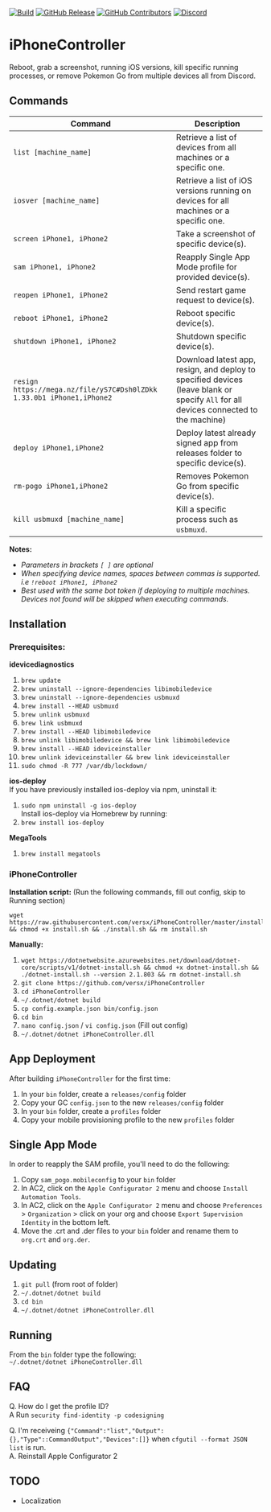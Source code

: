 [![Build](https://github.com/versx/iPhoneController/workflows/.NET%20Core/badge.svg)](https://github.com/versx/iPhoneController/actions)
[![GitHub Release](https://img.shields.io/github/release/versx/iPhoneController.svg)](https://github.com/versx/iPhoneController/releases/)
[![GitHub Contributors](https://img.shields.io/github/contributors/versx/iPhoneController.svg)](https://github.com/versx/iPhoneController/graphs/contributors/)
[![Discord](https://img.shields.io/discord/552003258000998401.svg?label=&logo=discord&logoColor=ffffff&color=7389D8&labelColor=6A7EC2)](https://discord.gg/zZ9h9Xa)  

# iPhoneController  
Reboot, grab a screenshot, running iOS versions, kill specific running processes, or remove Pokemon Go from multiple devices all from Discord.  

## Commands  

| Command | Description |
| ------------- | ------------- |
| `list [machine_name]`  | Retrieve a list of devices from all machines or a specific one. |
| `iosver [machine_name]` | Retrieve a list of iOS versions running on devices for all machines or a specific one. |
| `screen iPhone1, iPhone2` | Take a screenshot of specific device(s). |
| `sam iPhone1, iPhone2` | Reapply Single App Mode profile for provided device(s). |
| `reopen iPhone1, iPhone2` | Send restart game request to device(s). |
| `reboot iPhone1, iPhone2` | Reboot specific device(s). |
| `shutdown iPhone1, iPhone2` | Shutdown specific device(s). |
| `resign https://mega.nz/file/yS7C#Dsh0lZDkk 1.33.0b1 iPhone1,iPhone2` | Download latest app, resign, and deploy to specified devices (leave blank or specify `All` for all devices connected to the machine) |
| `deploy iPhone1,iPhone2` | Deploy latest already signed app from releases folder to specific device(s). |
| `rm-pogo iPhone1,iPhone2` | Removes Pokemon Go from specific device(s). |
| `kill usbmuxd [machine_name]` | Kill a specific process such as `usbmuxd`.  |

**Notes:**  
- *Parameters in brackets `[ ]` are optional*  
- *When specifying device names, spaces between commas is supported. i.e `!reboot iPhone1, iPhone2`*  
- *Best used with the same bot token if deploying to multiple machines. Devices not found will be skipped when executing commands.*  

## Installation  

### Prerequisites:  
__idevicediagnostics__  
1. `brew update`  
1. `brew uninstall --ignore-dependencies libimobiledevice`  
1. `brew uninstall --ignore-dependencies usbmuxd`  
1. `brew install --HEAD usbmuxd`  
1. `brew unlink usbmuxd`  
1. `brew link usbmuxd`  
1. `brew install --HEAD libimobiledevice`  
1. `brew unlink libimobiledevice && brew link libimobiledevice`  
1. `brew install --HEAD ideviceinstaller`  
1. `brew unlink ideviceinstaller && brew link ideviceinstaller`  
1. `sudo chmod -R 777 /var/db/lockdown/`  

__ios-deploy__  
If you have previously installed ios-deploy via npm, uninstall it:  
1. `sudo npm uninstall -g ios-deploy`  
Install ios-deploy via Homebrew by running:  
1. `brew install ios-deploy`  

__MegaTools__  
1. `brew install megatools`  

### iPhoneController  
**Installation script:** (Run the following commands, fill out config, skip to Running section)  
```
wget https://raw.githubusercontent.com/versx/iPhoneController/master/install.sh && chmod +x install.sh && ./install.sh && rm install.sh
```

**Manually:**  
1. `wget https://dotnetwebsite.azurewebsites.net/download/dotnet-core/scripts/v1/dotnet-install.sh && chmod +x dotnet-install.sh && ./dotnet-install.sh --version 2.1.803 && rm dotnet-install.sh`  
1. `git clone https://github.com/versx/iPhoneController`  
1. `cd iPhoneController`  
1. `~/.dotnet/dotnet build`  
1. `cp config.example.json bin/config.json`  
1. `cd bin`  
1. `nano config.json` / `vi config.json` (Fill out config)  
1. `~/.dotnet/dotnet iPhoneController.dll`  

## App Deployment  
After building `iPhoneController` for the first time:  
1. In your `bin` folder, create a `releases/config` folder  
1. Copy your GC `config.json` to the new `releases/config` folder  
1. In your `bin` folder, create a `profiles` folder  
1. Copy your mobile provisioning profile to the new `profiles` folder  

## Single App Mode  
In order to reapply the SAM profile, you'll need to do the following:  
1. Copy `sam_pogo.mobileconfig` to your `bin` folder  
1. In AC2, click on the `Apple Configurator 2` menu and choose `Install Automation Tools`.  
1. In AC2, click on the `Apple Configurator 2` menu and choose `Preferences` > `Organization` > click on your org and choose `Export Supervision Identity` in the bottom left.  
1. Move the .crt and .der files to your `bin` folder and rename them to `org.crt` and `org.der`.  

## Updating  
1. `git pull` (from root of folder)  
1. `~/.dotnet/dotnet build`  
1. `cd bin`  
1. `~/.dotnet/dotnet iPhoneController.dll`  

## Running  
From the `bin` folder type the following:  
`~/.dotnet/dotnet iPhoneController.dll`  

## FAQ
Q. How do I get the profile ID?  
A Run `security find-identity -p codesigning`  

Q. I'm receiveing `{"Command":"list","Output":{},"Type"::CommandOutput","Devices":[]}` when `cfgutil --format JSON list` is run.  
A. Reinstall Apple Configurator 2  

## TODO  
- Localization  
